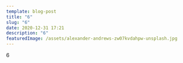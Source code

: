 ```yaml
---
template: blog-post
title: "6"
slug: "6"
date: 2020-12-31 17:21
description: "6"
featuredImage: /assets/alexander-andrews-zw07kvdahpw-unsplash.jpg
---
```

6